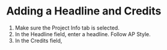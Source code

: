 # Adding a Headline and Credits

1. Make sure the Project Info tab is selected. 
2. In the Headline field, enter a headline. Follow AP Style.
3. In the Credits field, 

